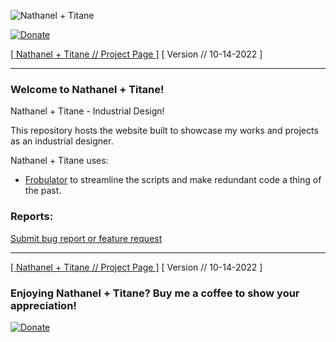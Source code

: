 ![Nathanel + Titane](https://raw.githubusercontent.com/nathaneltitane/nathaneltitane.github.io/main/nathaneltitane.svg)

[![Donate](https://img.shields.io/badge/Donate-PayPal-000000.svg?style=for-the-badge)](https://www.paypal.com/donate/?hosted_button_id=2WZT7PCW3XDX6)

[[ Nathanel + Titane // Project Page ]](https://github.com/nathaneltitane/nathaneltitane.github.io) [ Version // 10-14-2022 ]

---

### Welcome to Nathanel + Titane!

Nathanel + Titane - Industrial Design!

This repository hosts the website built to showcase my works and projects as an industrial designer.

Nathanel + Titane uses:

- [Frobulator](https://github.com/nathaneltitane/frobulator) to streamline the scripts and make redundant code a thing of the past.

### Reports:

[Submit bug report or feature request](https://github.com/nathaneltitane/nathaneltitane.github.io/issues)

---

[[ Nathanel + Titane // Project Page ]](https://github.com/nathaneltitane/nathaneltitane.github.io) [ Version // 10-14-2022 ]

### Enjoying Nathanel + Titane? Buy me a coffee to show your appreciation!

[![Donate](https://img.shields.io/badge/Donate-PayPal-000000.svg?style=for-the-badge)](https://www.paypal.com/donate/?hosted_button_id=2WZT7PCW3XDX6)
